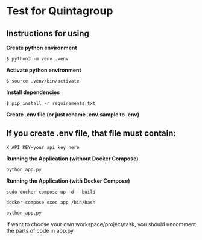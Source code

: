 # Test for Quintagroup

## Instructions for using

**Create python environment**

```
$ python3 -m venv .venv
```

**Activate python environment**

```
$ source .venv/bin/activate
```

**Install dependencies**

```
$ pip install -r requirements.txt
```

**Create .env file (or just rename .env.sample to .env)**

## If you create .env file, that file must contain:

```
X_API_KEY=your_api_key_here
```
**Running the Application (without Docker Compose)**

```
python app.py
```

**Running the Application (with Docker Compose)**

```
sudo docker-compose up -d --build
```

```
docker-compose exec app /bin/bash
```

```
python app.py
```

If want to choose your own workspace/project/task, you should uncomment the parts of code in app.py

